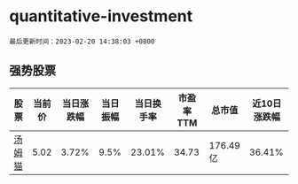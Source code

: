 # quantitative-investment

`最后更新时间：2023-02-20 14:38:03 +0800`

## 强势股票

|股票|当前价|当日涨跌幅|当日振幅|当日换手率|市盈率TTM|总市值|近10日涨跌幅|
|----|----|----|----|----|----|----|----|
|[汤姆猫](https://xueqiu.com/S/SZ300459)|5.02|3.72%|9.5%|23.01%|34.73|176.49亿|36.41%|
